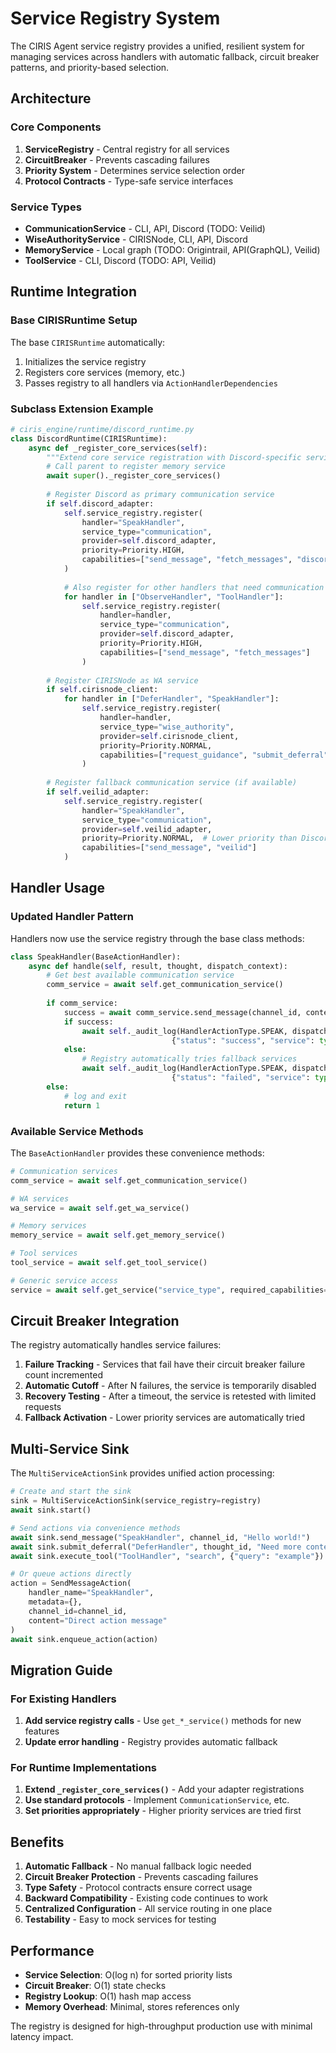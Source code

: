 # Service Registry System

The CIRIS Agent service registry provides a unified, resilient system for managing services across handlers with automatic fallback, circuit breaker patterns, and priority-based selection.

## Architecture

### Core Components

1. **ServiceRegistry** - Central registry for all services
2. **CircuitBreaker** - Prevents cascading failures
3. **Priority System** - Determines service selection order
4. **Protocol Contracts** - Type-safe service interfaces

### Service Types

- **CommunicationService** - CLI, API, Discord (TODO: Veilid)
- **WiseAuthorityService** - CIRISNode, CLI, API, Discord
- **MemoryService** - Local graph (TODO: Origintrail, API(GraphQL), Veilid)
- **ToolService** - CLI, Discord (TODO: API, Veilid)

## Runtime Integration

### Base CIRISRuntime Setup

The base `CIRISRuntime` automatically:
1. Initializes the service registry
2. Registers core services (memory, etc.)
3. Passes registry to all handlers via `ActionHandlerDependencies`

### Subclass Extension Example

```python
# ciris_engine/runtime/discord_runtime.py
class DiscordRuntime(CIRISRuntime):
    async def _register_core_services(self):
        """Extend core service registration with Discord-specific services"""
        # Call parent to register memory service
        await super()._register_core_services()
        
        # Register Discord as primary communication service
        if self.discord_adapter:
            self.service_registry.register(
                handler="SpeakHandler",
                service_type="communication", 
                provider=self.discord_adapter,
                priority=Priority.HIGH,
                capabilities=["send_message", "fetch_messages", "discord"]
            )
            
            # Also register for other handlers that need communication
            for handler in ["ObserveHandler", "ToolHandler"]:
                self.service_registry.register(
                    handler=handler,
                    service_type="communication",
                    provider=self.discord_adapter,
                    priority=Priority.HIGH,
                    capabilities=["send_message", "fetch_messages"]
                )
        
        # Register CIRISNode as WA service
        if self.cirisnode_client:
            for handler in ["DeferHandler", "SpeakHandler"]:
                self.service_registry.register(
                    handler=handler,
                    service_type="wise_authority",
                    provider=self.cirisnode_client, 
                    priority=Priority.NORMAL,
                    capabilities=["request_guidance", "submit_deferral"]
                )
        
        # Register fallback communication service (if available)
        if self.veilid_adapter:
            self.service_registry.register(
                handler="SpeakHandler",
                service_type="communication",
                provider=self.veilid_adapter,
                priority=Priority.NORMAL,  # Lower priority than Discord
                capabilities=["send_message", "veilid"]
            )
```

## Handler Usage

### Updated Handler Pattern

Handlers now use the service registry through the base class methods:

```python
class SpeakHandler(BaseActionHandler):
    async def handle(self, result, thought, dispatch_context):
        # Get best available communication service
        comm_service = await self.get_communication_service()
        
        if comm_service:
            success = await comm_service.send_message(channel_id, content)
            if success:
                await self._audit_log(HandlerActionType.SPEAK, dispatch_context, 
                                    {"status": "success", "service": type(comm_service).__name__})
            else:
                # Registry automatically tries fallback services
                await self._audit_log(HandlerActionType.SPEAK, dispatch_context,
                                    {"status": "failed", "service": type(comm_service).__name__})
        else:
            # log and exit
            return 1
```

### Available Service Methods

The `BaseActionHandler` provides these convenience methods:

```python
# Communication services
comm_service = await self.get_communication_service()

# WA services  
wa_service = await self.get_wa_service()

# Memory services
memory_service = await self.get_memory_service()

# Tool services
tool_service = await self.get_tool_service()

# Generic service access
service = await self.get_service("service_type", required_capabilities=["capability"])
```

## Circuit Breaker Integration

The registry automatically handles service failures:

1. **Failure Tracking** - Services that fail have their circuit breaker failure count incremented
2. **Automatic Cutoff** - After N failures, the service is temporarily disabled
3. **Recovery Testing** - After a timeout, the service is retested with limited requests
4. **Fallback Activation** - Lower priority services are automatically tried

## Multi-Service Sink

The `MultiServiceActionSink` provides unified action processing:

```python
# Create and start the sink
sink = MultiServiceActionSink(service_registry=registry)
await sink.start()

# Send actions via convenience methods
await sink.send_message("SpeakHandler", channel_id, "Hello world!")
await sink.submit_deferral("DeferHandler", thought_id, "Need more context")
await sink.execute_tool("ToolHandler", "search", {"query": "example"})

# Or queue actions directly
action = SendMessageAction(
    handler_name="SpeakHandler",
    metadata={},
    channel_id=channel_id,
    content="Direct action message"
)
await sink.enqueue_action(action)
```

## Migration Guide

### For Existing Handlers

1. **Add service registry calls** - Use `get_*_service()` methods for new features
2. **Update error handling** - Registry provides automatic fallback

### For Runtime Implementations

1. **Extend `_register_core_services()`** - Add your adapter registrations
2. **Use standard protocols** - Implement `CommunicationService`, etc.
3. **Set priorities appropriately** - Higher priority services are tried first

## Benefits

1. **Automatic Fallback** - No manual fallback logic needed
2. **Circuit Breaker Protection** - Prevents cascading failures  
3. **Type Safety** - Protocol contracts ensure correct usage
4. **Backward Compatibility** - Existing code continues to work
5. **Centralized Configuration** - All service routing in one place
6. **Testability** - Easy to mock services for testing

## Performance

- **Service Selection**: O(log n) for sorted priority lists
- **Circuit Breaker**: O(1) state checks
- **Registry Lookup**: O(1) hash map access
- **Memory Overhead**: Minimal, stores references only

The registry is designed for high-throughput production use with minimal latency impact.
